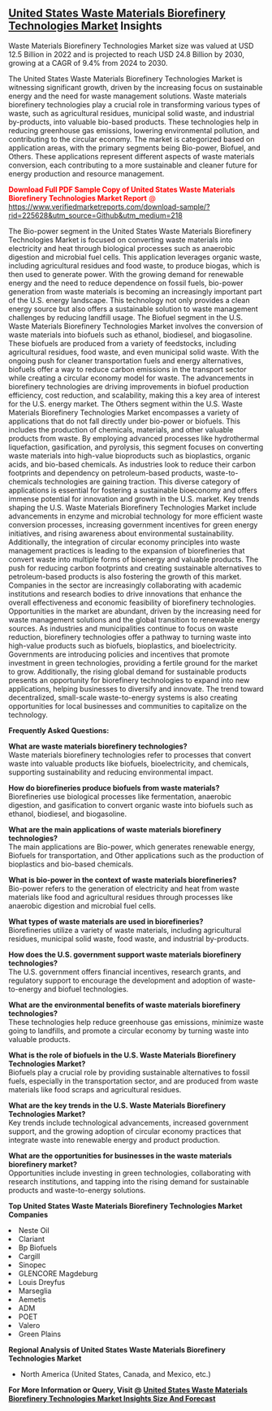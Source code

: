 <h2><a href="https://www.verifiedmarketreports.com/download-sample/?rid=225628&amp;utm_source=Github&amp;utm_medium=218" target="_blank">United States Waste Materials Biorefinery Technologies Market</a> Insights</h2><p>Waste Materials Biorefinery Technologies Market size was valued at USD 12.5 Billion in 2022 and is projected to reach USD 24.8 Billion by 2030, growing at a CAGR of 9.4% from 2024 to 2030.</p><p> <p>The United States Waste Materials Biorefinery Technologies Market is witnessing significant growth, driven by the increasing focus on sustainable energy and the need for waste management solutions. Waste materials biorefinery technologies play a crucial role in transforming various types of waste, such as agricultural residues, municipal solid waste, and industrial by-products, into valuable bio-based products. These technologies help in reducing greenhouse gas emissions, lowering environmental pollution, and contributing to the circular economy. The market is categorized based on application areas, with the primary segments being Bio-power, Biofuel, and Others. These applications represent different aspects of waste materials conversion, each contributing to a more sustainable and cleaner future for energy production and resource management. <p><span class=""><span style="color: #ff0000;"><strong>Download Full PDF Sample Copy of United States Waste Materials Biorefinery Technologies Market Report</strong> @ </span><a href="https://www.verifiedmarketreports.com/download-sample/?rid=225628&amp;utm_source=Github&amp;utm_medium=218" target="_blank">https://www.verifiedmarketreports.com/download-sample/?rid=225628&amp;utm_source=Github&amp;utm_medium=218</a></span></p> The Bio-power segment in the United States Waste Materials Biorefinery Technologies Market is focused on converting waste materials into electricity and heat through biological processes such as anaerobic digestion and microbial fuel cells. This application leverages organic waste, including agricultural residues and food waste, to produce biogas, which is then used to generate power. With the growing demand for renewable energy and the need to reduce dependence on fossil fuels, bio-power generation from waste materials is becoming an increasingly important part of the U.S. energy landscape. This technology not only provides a clean energy source but also offers a sustainable solution to waste management challenges by reducing landfill usage. The Biofuel segment in the U.S. Waste Materials Biorefinery Technologies Market involves the conversion of waste materials into biofuels such as ethanol, biodiesel, and biogasoline. These biofuels are produced from a variety of feedstocks, including agricultural residues, food waste, and even municipal solid waste. With the ongoing push for cleaner transportation fuels and energy alternatives, biofuels offer a way to reduce carbon emissions in the transport sector while creating a circular economy model for waste. The advancements in biorefinery technologies are driving improvements in biofuel production efficiency, cost reduction, and scalability, making this a key area of interest for the U.S. energy market. The Others segment within the U.S. Waste Materials Biorefinery Technologies Market encompasses a variety of applications that do not fall directly under bio-power or biofuels. This includes the production of chemicals, materials, and other valuable products from waste. By employing advanced processes like hydrothermal liquefaction, gasification, and pyrolysis, this segment focuses on converting waste materials into high-value bioproducts such as bioplastics, organic acids, and bio-based chemicals. As industries look to reduce their carbon footprints and dependency on petroleum-based products, waste-to-chemicals technologies are gaining traction. This diverse category of applications is essential for fostering a sustainable bioeconomy and offers immense potential for innovation and growth in the U.S. market. Key trends shaping the U.S. Waste Materials Biorefinery Technologies Market include advancements in enzyme and microbial technology for more efficient waste conversion processes, increasing government incentives for green energy initiatives, and rising awareness about environmental sustainability. Additionally, the integration of circular economy principles into waste management practices is leading to the expansion of biorefineries that convert waste into multiple forms of bioenergy and valuable products. The push for reducing carbon footprints and creating sustainable alternatives to petroleum-based products is also fostering the growth of this market. Companies in the sector are increasingly collaborating with academic institutions and research bodies to drive innovations that enhance the overall effectiveness and economic feasibility of biorefinery technologies. Opportunities in the market are abundant, driven by the increasing need for waste management solutions and the global transition to renewable energy sources. As industries and municipalities continue to focus on waste reduction, biorefinery technologies offer a pathway to turning waste into high-value products such as biofuels, bioplastics, and bioelectricity. Governments are introducing policies and incentives that promote investment in green technologies, providing a fertile ground for the market to grow. Additionally, the rising global demand for sustainable products presents an opportunity for biorefinery technologies to expand into new applications, helping businesses to diversify and innovate. The trend toward decentralized, small-scale waste-to-energy systems is also creating opportunities for local businesses and communities to capitalize on the technology. <p><strong>Frequently Asked Questions:</strong></p> <p><strong>What are waste materials biorefinery technologies?</strong><br> Waste materials biorefinery technologies refer to processes that convert waste into valuable products like biofuels, bioelectricity, and chemicals, supporting sustainability and reducing environmental impact.</p> <p><strong>How do biorefineries produce biofuels from waste materials?</strong><br> Biorefineries use biological processes like fermentation, anaerobic digestion, and gasification to convert organic waste into biofuels such as ethanol, biodiesel, and biogasoline.</p> <p><strong>What are the main applications of waste materials biorefinery technologies?</strong><br> The main applications are Bio-power, which generates renewable energy, Biofuels for transportation, and Other applications such as the production of bioplastics and bio-based chemicals.</p> <p><strong>What is bio-power in the context of waste materials biorefineries?</strong><br> Bio-power refers to the generation of electricity and heat from waste materials like food and agricultural residues through processes like anaerobic digestion and microbial fuel cells.</p> <p><strong>What types of waste materials are used in biorefineries?</strong><br> Biorefineries utilize a variety of waste materials, including agricultural residues, municipal solid waste, food waste, and industrial by-products.</p> <p><strong>How does the U.S. government support waste materials biorefinery technologies?</strong><br> The U.S. government offers financial incentives, research grants, and regulatory support to encourage the development and adoption of waste-to-energy and biofuel technologies.</p> <p><strong>What are the environmental benefits of waste materials biorefinery technologies?</strong><br> These technologies help reduce greenhouse gas emissions, minimize waste going to landfills, and promote a circular economy by turning waste into valuable products.</p> <p><strong>What is the role of biofuels in the U.S. Waste Materials Biorefinery Technologies Market?</strong><br> Biofuels play a crucial role by providing sustainable alternatives to fossil fuels, especially in the transportation sector, and are produced from waste materials like food scraps and agricultural residues.</p> <p><strong>What are the key trends in the U.S. Waste Materials Biorefinery Technologies Market?</strong><br> Key trends include technological advancements, increased government support, and the growing adoption of circular economy practices that integrate waste into renewable energy and product production.</p> <p><strong>What are the opportunities for businesses in the waste materials biorefinery market?</strong><br> Opportunities include investing in green technologies, collaborating with research institutions, and tapping into the rising demand for sustainable products and waste-to-energy solutions.</p> </p><p><strong>Top United States Waste Materials Biorefinery Technologies Market Companies</strong></p><div data-test-id=""><p><li>Neste Oil</li><li> Clariant</li><li> Bp Biofuels</li><li> Cargill</li><li> Sinopec</li><li> GLENCORE Magdeburg</li><li> Louis Dreyfus</li><li> Marseglia</li><li> Aemetis</li><li> ADM</li><li> POET</li><li> Valero</li><li> Green Plains</li></p><div><strong>Regional Analysis of&nbsp;United States Waste Materials Biorefinery Technologies Market</strong></div><ul><li dir="ltr"><p dir="ltr">North America&nbsp;(United States, Canada, and Mexico, etc.)</p></li></ul><p><strong>For More Information or Query, Visit @&nbsp;</strong><strong><a href="https://www.verifiedmarketreports.com/product/waste-materials-biorefinery-technologies-market/?utm_source=Github&amp;utm_medium=218" target="_blank">United States Waste Materials Biorefinery Technologies Market Insights Size And Forecast</a></strong></p></div>
